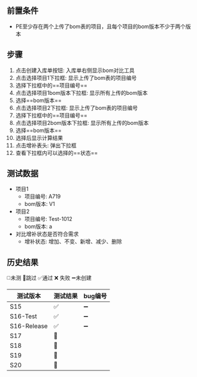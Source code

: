 
## 前置条件

- PE至少存在两个上传了bom表的项目，且每个项目的bom版本不少于两个版本

## 步骤

1. 点击创建入库单按钮: 入库单右侧显示bom对比工具
2. 点击选择项目1下拉框: 显示上传了bom表的项目编号
3. 选择下拉框中的==项目编号== 
4. 点击选择项目1bom版本下拉框: 显示所有上传的bom版本
5. 选择==bom版本== 
6. 点击选择项目2下拉框: 显示上传了bom表的项目编号
7. 选择下拉框中的==项目编号== 
8. 点击选择项目2bom版本下拉框: 显示所有上传的bom版本
9. 选择==bom版本== 
10. 选择后显示计算结果
11. 点击增补表头: 弹出下拉框
12. 查看下拉框内可以选择的==状态== 

## 测试数据

- 项目1
	- 项目编号: A719
	- bom版本: V1
- 项目2
	- 项目编号: Test-1012
	- bom版本: a
- 对比增补状态是否符合需求
	- 增补状态: 增加、不变、新增、减少、删除

## 历史结果
 ◻️未测    🚫跳过     ✅通过    ❌ 失败     ➖未创建
 
| 测试版本 | 测试结果 | bug编号 |
| ---- | ---- | ---- |
| S15 | ✅ | ➖ |
| S16-Test | ✅ | ➖ |
| S16-Release | ✅ | ➖ |
| S17 | 🚫 |  |
| S18 | 🚫 |  |
| S19 | 🚫 |  |
| S20 | 🚫 |  |
